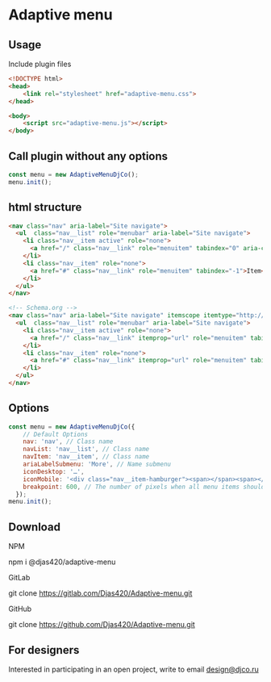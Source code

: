 # Adaptive menu

## Usage

Include plugin files

```html
<!DOCTYPE html>
<head>
    <link rel="stylesheet" href="adaptive-menu.css">
</head>

<body>
    <script src="adaptive-menu.js"></script>
</body>
```

## Call plugin without any options

```js
const menu = new AdaptiveMenuDjCo();
menu.init();
```

## html structure

```html
<nav class="nav" aria-label="Site navigate">
  <ul  class="nav__list" role="menubar" aria-label="Site navigate">
    <li class="nav__item active" role="none">
      <a href="/" class="nav__link" role="menuitem" tabindex="0" aria-current="page">Home</a>
    </li>
    <li class="nav__item" role="none">
      <a href="#" class="nav__link" role="menuitem" tabindex="-1">Item</a>
    </li>
  </ul>
</nav>

<!-- Schema.org -->
<nav class="nav" aria-label="Site navigate" itemscope itemtype="http://schema.org/SiteNavigationElement">
  <ul  class="nav__list" role="menubar" aria-label="Site navigate">
    <li class="nav__item active" role="none">
      <a href="/" class="nav__link" itemprop="url" role="menuitem" tabindex="0" aria-current="page">Home</a>
    </li>
    <li class="nav__item" role="none">
      <a href="#" class="nav__link" itemprop="url" role="menuitem" tabindex="-1">Item</a>
    </li>
  </ul>
</nav>
```

## Options

```js
const menu = new AdaptiveMenuDjCo({
    // Default Options
    nav: 'nav', // Class name
    navList: 'nav__list', // Class name
    navItem: 'nav__item', // Class name
    ariaLabelSubmenu: 'More', // Name submenu
    iconDesktop: '…',
    iconMobile: '<div class="nav__item-hamburger"><span></span><span></span><span></span></div>',
    breakpoint: 600, // The number of pixels when all menu items should be moved to the dropdown (mobile menu)
  });
menu.init();
```

## Download

NPM

npm i @djas420/adaptive-menu

GitLab

git clone <https://gitlab.com/Djas420/Adaptive-menu.git>

GitHub

git clone <https://github.com/Djas420/Adaptive-menu.git>

## For designers

Interested in participating in an open project, write to email [design@djco.ru](mailto:design@djco.ru)
